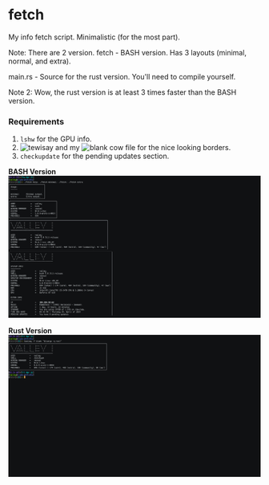# fetch
My info fetch script. Minimalistic (for the most part).

Note: There are 2 version.
fetch - BASH version. Has 3 layouts (minimal, normal, and extra).

main.rs - Source for the rust version. You'll need to compile yourself.

Note 2: Wow, the rust version is at least 3 times faster than the BASH version.

### Requirements
1. `lshw` for the GPU info.
2. ![tewisay](https://github.com/lucy/tewisay) and my ![blank cow file](https://github.com/Phate6660/dotfiles/blob/master/Cow%20Files/blank.cow) for the nice looking borders.
3. `checkupdate` for the pending updates section.

**BASH Version**
![BASH](scrot.png?raw=true "BASH")

**Rust Version**
![Rust](rust.png?raw=true "Rust")
